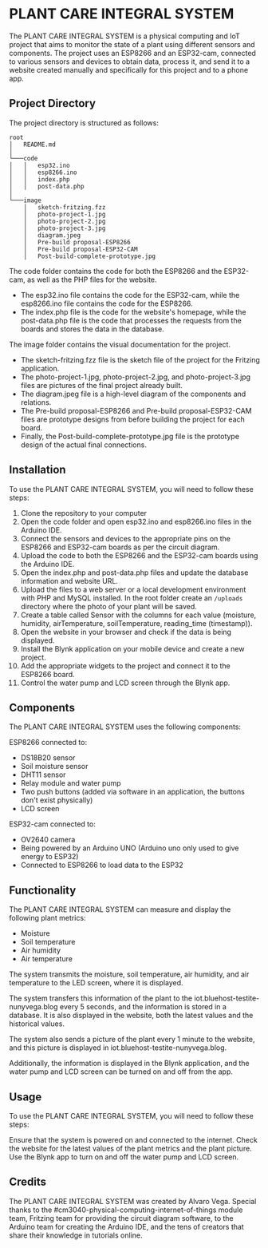 # PLANT CARE INTEGRAL SYSTEM
The PLANT CARE INTEGRAL SYSTEM is a physical computing and IoT project that aims to monitor the state of a plant using different sensors and components. The project uses an ESP8266 and an ESP32-cam, connected to various sensors and devices to obtain data, process it, and send it to a website created manually and specifically for this project and to a phone app.

## Project Directory
The project directory is structured as follows:
```
root
│   README.md
│
└───code
│   │   esp32.ino
│   │   esp8266.ino
│   │   index.php
│   │   post-data.php
│
└───image
    │   sketch-fritzing.fzz
    │   photo-project-1.jpg
    │   photo-project-2.jpg
    │   photo-project-3.jpg
    │   diagram.jpeg
    │   Pre-build proposal-ESP8266
    │   Pre-build proposal-ESP32-CAM
    │   Post-build-complete-prototype.jpg
```
The code folder contains the code for both the ESP8266 and the ESP32-cam, as well as the PHP files for the website.
- The esp32.ino file contains the code for the ESP32-cam, while the esp8266.ino file contains the code for the ESP8266. 
- The index.php file is the code for the website's homepage, while the post-data.php file is the code that processes the requests from the boards and stores the data in the database.

The image folder contains the visual documentation for the project. 
- The sketch-fritzing.fzz file is the sketch file of the project for the Fritzing application. 
- The photo-project-1.jpg, photo-project-2.jpg, and photo-project-3.jpg files are pictures of the final project already built. 
- The diagram.jpeg file is a high-level diagram of the components and relations. 
- The Pre-build proposal-ESP8266 and Pre-build proposal-ESP32-CAM files are prototype designs from before building the project for each board. 
- Finally, the Post-build-complete-prototype.jpg file is the prototype design of the actual final connections.

## Installation
To use the PLANT CARE INTEGRAL SYSTEM, you will need to follow these steps:

1. Clone the repository to your computer
2. Open the code folder and open esp32.ino and esp8266.ino files in the Arduino IDE.
3. Connect the sensors and devices to the appropriate pins on the ESP8266 and ESP32-cam boards as per the circuit diagram.
4. Upload the code to both the ESP8266 and the ESP32-cam boards using the Arduino IDE.
5. Open the index.php and post-data.php files and update the database information and website URL.
6. Upload the files to a web server or a local development environment with PHP and MySQL installed. In the root folder create an `/uploads` directory where the photo of your plant will be saved.
7. Create a table called Sensor with the columns for each value (moisture, humidity, airTemperature, soilTemperature, reading_time (timestamp)).
8. Open the website in your browser and check if the data is being displayed.
9. Install the Blynk application on your mobile device and create a new project.
10. Add the appropriate widgets to the project and connect it to the ESP8266 board.
11. Control the water pump and LCD screen through the Blynk app.

## Components
The PLANT CARE INTEGRAL SYSTEM uses the following components:

ESP8266 connected to:
- DS18B20 sensor
- Soil moisture sensor
- DHT11 sensor
- Relay module and water pump
- Two push buttons (added via software in an application, the buttons don't exist physically)
- LCD screen

ESP32-cam connected to:
- OV2640 camera
- Being powered by an Arduino UNO (Arduino uno only used to give energy to ESP32)
- Connected to ESP8266 to load data to the ESP32

## Functionality
The PLANT CARE INTEGRAL SYSTEM can measure and display the following plant metrics:

- Moisture
- Soil temperature
- Air humidity
- Air temperature

The system transmits the moisture, soil temperature, air humidity, and air temperature to the LED screen, where it is displayed.

The system transfers this information of the plant to the iot.bluehost-testite-nunyvega.blog every 5 seconds, and the information is stored in a database. It is also displayed in the website, both the latest values and the historical values.

The system also sends a picture of the plant every 1 minute to the website, and this picture is displayed in iot.bluehost-testite-nunyvega.blog.

Additionally, the information is displayed in the Blynk application, and the water pump and LCD screen can be turned on and off from the app.

## Usage
To use the PLANT CARE INTEGRAL SYSTEM, you will need to follow these steps:

Ensure that the system is powered on and connected to the internet.
Check the website for the latest values of the plant metrics and the plant picture.
Use the Blynk app to turn on and off the water pump and LCD screen.

## Credits
The PLANT CARE INTEGRAL SYSTEM was created by Alvaro Vega. Special thanks to the #cm3040-physical-computing-internet-of-things module team, Fritzing team for providing the circuit diagram software, to the Arduino team for creating the Arduino IDE, and the tens of creators that share their knowledge in tutorials online. 
